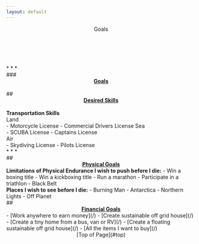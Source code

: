 ```yaml
---
layout: default
---
```

<header>Goals</header><br>
<div id="top">
<ul class="nav_menu">
</div>
<div id="goals">
</div>
* * *
<section>
### <u><b><center>Goals</u></b></center><br>
## <u><b><center>Desired Skills</u></b></center><br>
<b>Transportation Skills</b><br>
Land<br>
- Motorcycle License
- Commercial Drivers License
Sea<br>
- SCUBA License
- Captains License<br>
Air<br>
- Skydiving License
- Pilots License<br>
</section>
* * *
<section>
## <u><b><center>Physical Goals</u></b></center>
<b>Limitations of Physical Endurance I wish to push before I die:</b>
- Win a boxing title
- Win a kickboxing title
- Run a marathon
- Participate in a triathlon
- Black Belt<br>
</section>
<section>
<b>Places I wish to see before I die:</b>
- Burning Man
- Antarctica
- Northern Lights
- Off Planet<br>
</section>
<section>
## <u><b><center>Financial Goals</u></b></center>
- [Work anywhere to earn money](/)
- [Create sustainable off grid house](/)
- [Create a tiny home from a bus, van or RV](/)
- [Create a floating sustainable off grid house](/)
- [All the items I want to buy](/)<br>
</section>
<section><div>
<footer><center>[Top of Page](#top)<br></center></footer></div></section>
